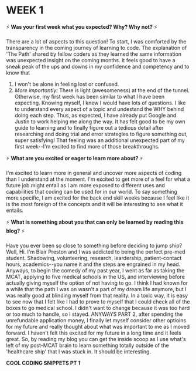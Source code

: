 # WEEK 1


:zap: **Was your first week what you expected? Why? Why not?** :zap:
<br> 
<br>
There are a lot of aspects to this question! To start, I was comforted by the transparency in the coming journey of learning to code. The explanation of 'The Path' shared by fellow coders as they learned the same information was unexpected insight on the coming months. It feels good to have a sneak peak of the ups and downs in my confidence and competency and to know that 
1. I won't be alone in feeling lost or confused.
2. _More importantly:_ There is light \(awesomeness\) at the end of the tunnel.
Otherwise, my first week has been similar to what I have been expecting. Knowing myself, I knew I would have lots of questions. I like to understand every aspect of a topic and undestand the WHY behind doing each step. Thus, as expected, I have already put Google and Justin to work helping me along the way. It has felt good to be my own guide to learning and to finally figure out a tedious detail after researching and doing trial and error strategies to figure something out, super satisfying! That feeling was an additional unexpected part of my first week--I'm excited to find more of those breakthroughs. 


:zap: **What are you excited or eager to learn more about?** :zap:
<br>
<br>
I'm excited to learn more in general and uncover more aspects of coding than I understand at the moment. I'm excited to get more of a feel for what a future job might entail as I am more exposed to different uses and capabilities that coding can be used for in our world. To say something more specific, I am excited for the back end skill weeks because I feel like it is the most foreign of the concepts and it will be interesting to see what it entails. 
<br>


:zap: **What is something about you that can only be learned by reading this blog?** :zap:
<br>
<br>
Have you ever been so close to something before deciding to jump ship? Well, Hi. I'm Blair Preston and I was addicted to being the perfect pre-med student. Shadowing, volunteering, research, leardership, patient-contact hours, academics--you name it and the steps are engrained in my head. Anyways, to begin the comedy of my past year, I went as far as taking the MCAT, applying to five medical schools in the US, and interviewing before actually giving myself the option of not having to go. I think I had known for a while that the path I was on wasn't a part of my dream life anymore, but I was really good at blinding myself from that reality. In a toxic way, it is easy to see now that I felt like I had to prove to myself that I could check all of the boxes to go medical school. I didn't want to change because it was too hard or too much to handle, so I stayed. ANYWAYS PART 2, after spending the unrefundable application money, I finally let myself consider other optioins for my future and really thought about what was important to me as I moved forward. I haven't felt this excited for my future in a long time and it feels great. So, by reading my blog you can get the inside scoop as I use what's left of my post-MCAT brain to learn something totally outside of the 'healthcare ship' that I was stuck in. It should be interesting. 

**COOL CODING SNIPPETS PT 1**
